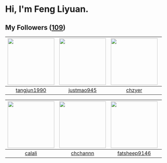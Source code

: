 # Hi, I'm Feng Liyuan.

## My Followers ([109](https://github.com/SunRunAway?tab=followers))

| <img src="https://avatars.githubusercontent.com/u/7368838?v=4" width="150" height="150" /> | <img src="https://avatars.githubusercontent.com/u/619331?v=4" width="150" height="150" /> | <img src="https://avatars.githubusercontent.com/u/1464115?v=4" width="150" height="150" /> | <img src="https://avatars.githubusercontent.com/u/29295553?v=4" width="150" height="150" /> |
| :----------------------------------------------------------------------------------------: | :---------------------------------------------------------------------------------------: | :----------------------------------------------------------------------------------------: | :-----------------------------------------------------------------------------------------: |
|                        [tangjun1990](https://github.com/tangjun1990)                       |                        [justmao945](https://github.com/justmao945)                        |                             [chzyer](https://github.com/chzyer)                            |                       [gingerkidney](https://github.com/gingerkidney)                       |

| <img src="https://avatars.githubusercontent.com/u/15995588?v=4" width="150" height="150" /> | <img src="https://avatars.githubusercontent.com/u/4281540?v=4" width="150" height="150" /> | <img src="https://avatars.githubusercontent.com/u/11855957?v=4" width="150" height="150" /> | <img src="https://avatars.githubusercontent.com/u/6002026?v=4" width="150" height="150" /> |
| :-----------------------------------------------------------------------------------------: | :----------------------------------------------------------------------------------------: | :-----------------------------------------------------------------------------------------: | :----------------------------------------------------------------------------------------: |
|                             [calali](https://github.com/calali)                             |                           [chchannn](https://github.com/chchannn)                          |                       [fatsheep9146](https://github.com/fatsheep9146)                       |                        [codedogfish](https://github.com/codedogfish)                       |